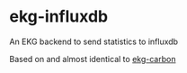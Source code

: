# ekg-influxdb
An EKG backend to send statistics to influxdb

Based on and almost identical to [ekg-carbon](https://github.com/ocharles/ekg-carbon)
